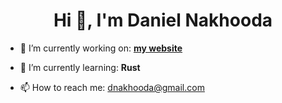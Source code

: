 <h1 align="center">Hi 👋, I'm Daniel Nakhooda</h1>

- 🔭 I’m currently working on: **[my website](https://danielnakhooda.com/)**

- 🌱 I’m currently learning: **Rust**

- 📫 How to reach me: dnakhooda@gmail.com
